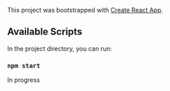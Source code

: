 This project was bootstrapped with [Create React App](https://github.com/facebook/create-react-app).

## Available Scripts

In the project directory, you can run:

### `npm start`

In progress
